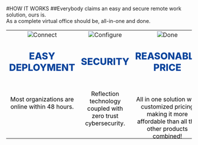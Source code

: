 #HOW IT WORKS
##Everybody claims an easy and secure remote work solution, ours is.<br/>As a complete virtual office should be, all-in-one and done.
<br/>

||||
|:--:|:--:|:--:|
|![Connect](articles/products/telefamily.md/teleworkr.md/how.md/connect.png)|![Configure](articles/products/telefamily.md/teleworkr.md/how.md/configure.png)|![Done](articles/products/telefamily.md/teleworkr.md/how.md/savings.png)|
|<p style="font-size: 1.6em; font-weight: 800; color: #07439c">EASY DEPLOYMENT</p><br/><p style="color: black; height: 6em;">Most organizations are online within 48 hours.</p>|<p style="font-size: 1.6em; font-weight: 800; color: #07439c">SECURITY</p><br/><p style="color: black; height: 6em;">Reflection technology coupled with zero trust cybersecurity.</p>|<p style="font-size: 1.6em; font-weight: 800; color: #07439c">REASONABLE PRICE</p><br/><p style="color: black; height: 6em;">All in one solution with customized pricing making it more affordable than all the other products combined!</p >|